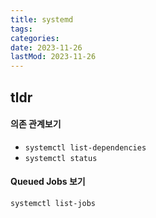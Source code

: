 ```yaml
---
title: systemd
tags:
categories:
date: 2023-11-26
lastMod: 2023-11-26
---
```

## tldr

#### 의존 관계보기
* `systemctl list-dependencies`
* `systemctl status`

#### Queued Jobs 보기
`systemctl list-jobs`
